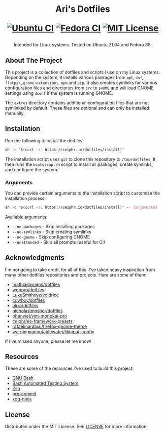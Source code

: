 <h1 align="center">
    Ari's Dotfiles

[![Ubuntu CI][ubuntu-ci-shield]][ubuntu-ci-url]
[![Fedora CI][fedora-ci-shield]][fedora-ci-url]
[![MIT License][license-shield]][license-url]

</h1>

<p align="center">Intended for Linux systems. Tested on Ubuntu 21.04 and Fedora 38.</p>

## About The Project

This project is a collection of dotfiles and scripts I use on my Linux systems.
Depending on the system, it installs various packages from `apt`, `dnf`,
`flatpak`, `gnome-extensions`, `npm` and `pip`. It also creates symlinks for
various configuration files and directories from `src` to `$HOME` and will load
GNOME settings using `dconf` if the system is running GNOME.

The `extras` directory contains additional configuration files that are not
symlinked by default. These files are optional and can only be installed
manually.

## Installation

Run the following to install the dotfiles:

```sh
sh -c "$(curl -sL https://ceiphr.io/dotfiles/install)"
```

The installation script uses `git` to clone this repository to `/tmp/dotfiles`.
It then runs the `bootstrap.sh` script to install all packages, create symlinks,
and configure the system.

### Arguments

You can provide certain arguments to the installation script to customize the
installation process.

```sh
sh -c "$(curl -sL https://ceiphr.io/dotfiles/install)" -- [arguments]
```

Available arguments:

-   `--no-packages` - Skip installing packages
-   `--no-symlinks` - Skip creating symlinks
-   `--no-gnome` - Skip configuring GNOME
-   `--unattended` - Skip all prompts (useful for CI)

## Acknowledgments

I'm not going to take credit for all of this. I've taken heavy inspiration from
many other dotfiles repositories and projects. Here are some of them:

-   [mathiasbynens/dotfiles](https://github.com/mathiasbynens/dotfiles)
-   [webpro/dotfiles](https://github.com/webpro/dotfiles)
-   [LukeSmithxyz/voidrice](https://github.com/LukeSmithxyz/voidrice)
-   [cowboy/dotfiles](https://github.com/cowboy/dotfiles)
-   [alrra/dotfiles](https://github.com/alrra/dotfiles)
-   [nicholastmosher/dotfiles](https://github.com/nicholastmosher/dotfiles)
-   [phanviet/vim-monokai-pro](https://github.com/phanviet/vim-monokai-pro)
-   [ceiphr/ee-framework-presets](https://github.com/ceiphr/ee-framework-presets)
-   [rafaelmardojai/firefox-gnome-theme](https://github.com/rafaelmardojai/firefox-gnome-theme)
-   [warningnonpotablewater/libinput-config](https://gitlab.com/warningnonpotablewater/libinput-config)

If I've missed anyone, please let me know!

## Resources

These are some of the resources I've used to build this project:

-   [GNU Bash](https://www.gnu.org/software/bash/)
-   [Bash Automated Testing System](https://github.com/bats-core/bats-core)
-   [Zsh](https://www.zsh.org/)
-   [pre-commit](https://pre-commit.com/)
-   [xdg-ninja](https://github.com/b3nj5m1n/xdg-ninja)

## License

Distributed under the MIT License. See
[LICENSE](https://github.com/ceiphr/dotfiles/blob/main/LICENSE) for more
information.

[ubuntu-ci-shield]:
    https://img.shields.io/github/actions/workflow/status/ceiphr/dotfiles/ubuntu.yml?logo=github&label=ubuntu
[ubuntu-ci-url]: https://github.com/ceiphr/dotfiles/actions/workflows/ubuntu.yml
[fedora-ci-shield]:
    https://img.shields.io/github/actions/workflow/status/ceiphr/dotfiles/fedora.yml?logo=github&label=fedora
[fedora-ci-url]: https://github.com/ceiphr/dotfiles/actions/workflows/fedora.yml
[license-shield]: https://img.shields.io/github/license/ceiphr/dotfiles
[license-url]: https://github.com/ceiphr/dotfiles/blob/main/LICENSE
